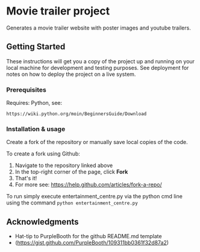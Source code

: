 # Movie trailer project

Generates a movie trailer website with poster images and youtube trailers. 

## Getting Started

These instructions will get you a copy of the project up and running on your local machine for development and testing purposes. See deployment for notes on how to deploy the project on a live system.

### Prerequisites

Requires: Python, see:

```
https://wiki.python.org/moin/BeginnersGuide/Download
```

### Installation & usage

Create a fork of the repository or manually save local copies of the code.

To create a fork using Github:

1. Navigate to the repository linked above
2. In the top-right corner of the page, click **Fork**
3. That's it!
4. For more see: https://help.github.com/articles/fork-a-repo/


To run simply execute entertainment_centre.py via the python cmd line using the command `python entertainment_centre.py`

## Acknowledgments

* Hat-tip to PurpleBooth for the github README.md template
* (https://gist.github.com/PurpleBooth/109311bb0361f32d87a2)
